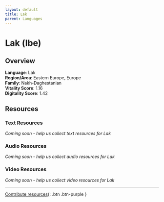```yaml
---
layout: default
title: Lak
parent: Languages
---
```


# Lak (lbe)

## Overview

**Language**: Lak  
**Region/Area**: Eastern Europe, Europe  
**Family**: Nakh-Daghestanian  
**Vitality Score**: 1.16  
**Digitality Score**: 1.42  

## Resources

### Text Resources
*Coming soon - help us collect text resources for Lak*

### Audio Resources
*Coming soon - help us collect audio resources for Lak*

### Video Resources
*Coming soon - help us collect video resources for Lak*

---

[Contribute resources](https://fairtrain.github.io/){: .btn .btn-purple }
